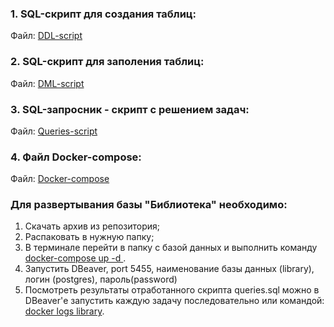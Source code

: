 ### 1. SQL-скрипт для создания таблиц:
Файл: [DDL-script](db/DDL/1_ddl.sql)

### 2. SQL-скрипт для заполения таблиц:
Файл: [DML-script](db/DML/2_dml.sql)

### 3. SQL-запросник - скрипт с решением задач:
Файл: [Queries-script](Scripts/queries.sql)

### 4. Файл Docker-compose:
Файл: [Docker-compose](docker-compose.yml)


### Для развертывания базы "Библиотека" необходимо:
1. Скачать архив из репозитория;
2. Распаковать в нужную папку;
3. В терминале перейти в папку с базой данных и выполнить команду <u>docker-compose up -d </u>.
4. Запустить DBeaver, port 5455, наименование базы данных (library), логин (postgres), пароль(password)
5. Посмотреть результаты отработанного скрипта queries.sql можно в DBeaver'е запустить каждую задачу последовательно или командой: <u>docker logs library</u>.